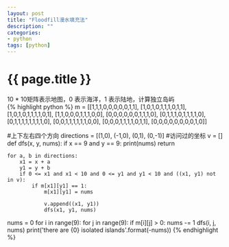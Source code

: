 ```yaml
---
layout: post
title: "Floodfill漫水填充法"
description: ""
categories: 
- python
tags: [python]
---
```

{{ page.title }}
================
10 * 10矩阵表示地图，0 表示海洋，1 表示陆地，计算独立岛屿   
{% highlight python %}
m = [[1,1,1,0,0,0,0,0,1,1], 
     [1,0,1,0,1,1,1,0,1,1],
     [1,0,1,0,1,1,1,1,0,1],
     [1,1,0,0,0,1,1,1,0,0],
     [0,0,0,0,0,0,1,1,1,0],
     [0,1,1,1,0,1,1,1,1,0],
     [0,1,1,1,1,1,1,1,1,0],
     [0,0,1,1,1,1,1,1,0,0],
     [0,0,0,1,1,1,1,0,1,1],
     [0,0,0,0,0,0,0,0,1,0]]

#上下左右四个方向
directions = [(1,0), (-1,0), (0,1), (0,-1)]
#访问过的坐标
v = []
def dfs(x, y, nums):
    if x == 9 and y == 9:
        print(nums)
        return 

    for a, b in directions:
        x1 = x + a
        y1 = y + b
        if 0 <= x1 and x1 < 10 and 0 <= y1 and y1 < 10 and ((x1, y1) not in v):
            if m[x1][y1] == 1:
                m[x1][y1] = nums
                
                v.append((x1, y1))
                dfs(x1, y1, nums)

nums = 0
for i in range(9):
    for j in range(9):
        if m[i][j] > 0:
            nums -= 1
            dfs(i, j, nums)
print('there are {0} isolated islands'.format(-nums))
{% endhighlight %}
